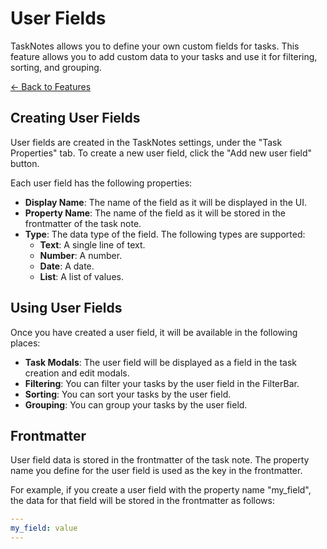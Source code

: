 
# User Fields

TaskNotes allows you to define your own custom fields for tasks. This feature allows you to add custom data to your tasks and use it for filtering, sorting, and grouping.

[← Back to Features](../features.md)

## Creating User Fields

User fields are created in the TaskNotes settings, under the "Task Properties" tab. To create a new user field, click the "Add new user field" button.

Each user field has the following properties:

- **Display Name**: The name of the field as it will be displayed in the UI.
- **Property Name**: The name of the field as it will be stored in the frontmatter of the task note.
- **Type**: The data type of the field. The following types are supported:
    - **Text**: A single line of text.
    - **Number**: A number.
    - **Date**: A date.
    - **List**: A list of values.

## Using User Fields

Once you have created a user field, it will be available in the following places:

- **Task Modals**: The user field will be displayed as a field in the task creation and edit modals.
- **Filtering**: You can filter your tasks by the user field in the FilterBar.
- **Sorting**: You can sort your tasks by the user field.
- **Grouping**: You can group your tasks by the user field.

## Frontmatter

User field data is stored in the frontmatter of the task note. The property name you define for the user field is used as the key in the frontmatter.

For example, if you create a user field with the property name "my_field", the data for that field will be stored in the frontmatter as follows:

```yaml
---
my_field: value
---
```
